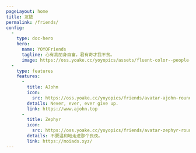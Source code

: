 ```yaml
---
pageLayout: home
title: 友链
permalink: /friends/
config:
  -
    type: doc-hero
    hero:
      name: YOYOFriends
      tagline: 心有高朋身自富，君有奇才我不贫。
      image: https://oss.yoake.cc/yoyopics/assets/fluent-color--people-community-32.svg
  -
    type: features
    features:
      -
        title: AJohn
        icon: 
          src: https://oss.yoake.cc/yoyopics/friends/avatar-ajohn-round.webp
        details: Never, ever, ever give up.
        link: https://www.ajohn.top
      -
        title: Zephyr
        icon: 
          src: https://oss.yoake.cc/yoyopics/friends/avatar-zephyr-round.webp
        details: 不要温和地走进那个良夜。
        link: https://moiads.xyz/
---
```

